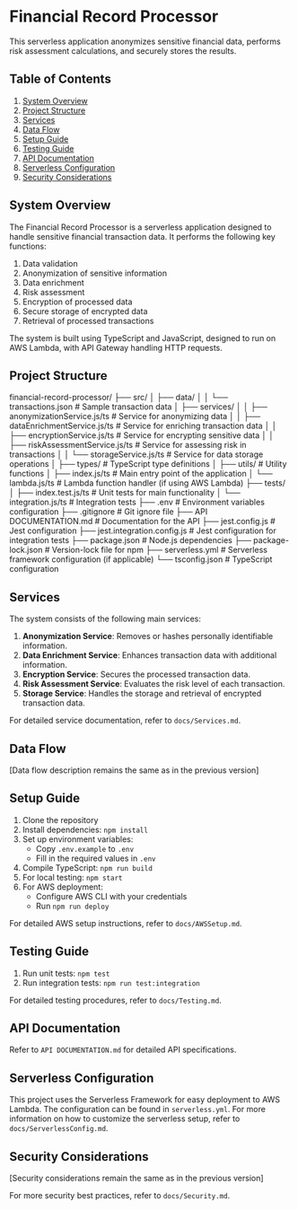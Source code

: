 # Financial Record Processor

This serverless application anonymizes sensitive financial data, performs risk assessment calculations, and securely stores the results.

## Table of Contents

1. [System Overview](#system-overview)
2. [Project Structure](#project-structure)
3. [Services](#services)
4. [Data Flow](#data-flow)
5. [Setup Guide](#setup-guide)
6. [Testing Guide](#testing-guide)
7. [API Documentation](#api-documentation)
8. [Serverless Configuration](#serverless-configuration)
9. [Security Considerations](#security-considerations)

## System Overview

The Financial Record Processor is a serverless application designed to handle sensitive financial transaction data. It performs the following key functions:

1. Data validation
2. Anonymization of sensitive information
3. Data enrichment
4. Risk assessment
5. Encryption of processed data
6. Secure storage of encrypted data
7. Retrieval of processed transactions

The system is built using TypeScript and JavaScript, designed to run on AWS Lambda, with API Gateway handling HTTP requests.

## Project Structure

financial-record-processor/
├── src/
│ ├── data/
│ │ └── transactions.json # Sample transaction data
│ ├── services/
│ │ ├── anonymizationService.js/ts # Service for anonymizing data
│ │ ├── dataEnrichmentService.js/ts # Service for enriching transaction data
│ │ ├── encryptionService.js/ts # Service for encrypting sensitive data
│ │ ├── riskAssessmentService.js/ts # Service for assessing risk in transactions
│ │ └── storageService.js/ts # Service for data storage operations
│ ├── types/ # TypeScript type definitions
│ ├── utils/ # Utility functions
│ ├── index.js/ts # Main entry point of the application
│ └── lambda.js/ts # Lambda function handler (if using AWS Lambda)
├── tests/
│ ├── index.test.js/ts # Unit tests for main functionality
│ └── integration.js/ts # Integration tests
├── .env # Environment variables configuration
├── .gitignore # Git ignore file
├── API DOCUMENTATION.md # Documentation for the API
├── jest.config.js # Jest configuration
├── jest.integration.config.js # Jest configuration for integration tests
├── package.json # Node.js dependencies
├── package-lock.json # Version-lock file for npm
├── serverless.yml # Serverless framework configuration (if applicable)
└── tsconfig.json # TypeScript configuration

## Services

The system consists of the following main services:

1. **Anonymization Service**: Removes or hashes personally identifiable information.
2. **Data Enrichment Service**: Enhances transaction data with additional information.
3. **Encryption Service**: Secures the processed transaction data.
4. **Risk Assessment Service**: Evaluates the risk level of each transaction.
5. **Storage Service**: Handles the storage and retrieval of encrypted transaction data.

For detailed service documentation, refer to `docs/Services.md`.

## Data Flow

[Data flow description remains the same as in the previous version]

## Setup Guide

1. Clone the repository
2. Install dependencies: `npm install`
3. Set up environment variables:
   - Copy `.env.example` to `.env`
   - Fill in the required values in `.env`
4. Compile TypeScript: `npm run build`
5. For local testing: `npm start`
6. For AWS deployment:
   - Configure AWS CLI with your credentials
   - Run `npm run deploy`

For detailed AWS setup instructions, refer to `docs/AWSSetup.md`.

## Testing Guide

1. Run unit tests: `npm test`
2. Run integration tests: `npm run test:integration`

For detailed testing procedures, refer to `docs/Testing.md`.

## API Documentation

Refer to `API DOCUMENTATION.md` for detailed API specifications.

## Serverless Configuration

This project uses the Serverless Framework for easy deployment to AWS Lambda. The configuration can be found in `serverless.yml`. For more information on how to customize the serverless setup, refer to `docs/ServerlessConfig.md`.

## Security Considerations

[Security considerations remain the same as in the previous version]

For more security best practices, refer to `docs/Security.md`.


